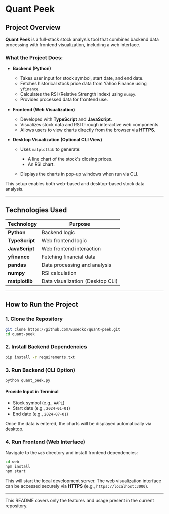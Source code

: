 # Quant Peek

## Project Overview

**Quant Peek** is a full-stack stock analysis tool that combines backend data processing with frontend visualization, including a web interface.

### What the Project Does:

* **Backend (Python)**

  * Takes user input for stock symbol, start date, and end date.
  * Fetches historical stock price data from Yahoo Finance using `yfinance`.
  * Calculates the RSI (Relative Strength Index) using `numpy`.
  * Provides processed data for frontend use.

* **Frontend (Web Visualization)**

  * Developed with **TypeScript** and **JavaScript**.
  * Visualizes stock data and RSI through interactive web components.
  * Allows users to view charts directly from the browser via **HTTPS**.

* **Desktop Visualization (Optional CLI View)**

  * Uses `matplotlib` to generate:

    * A line chart of the stock's closing prices.
    * An RSI chart.
  * Displays the charts in pop-up windows when run via CLI.

This setup enables both web-based and desktop-based stock data analysis.

---

## Technologies Used

| Technology     | Purpose                          |
| -------------- | -------------------------------- |
| **Python**     | Backend logic                    |
| **TypeScript** | Web frontend logic               |
| **JavaScript** | Web frontend interaction         |
| **yfinance**   | Fetching financial data          |
| **pandas**     | Data processing and analysis     |
| **numpy**      | RSI calculation                  |
| **matplotlib** | Data visualization (Desktop CLI) |

---

## How to Run the Project

### 1. Clone the Repository

```bash
git clone https://github.com/Busedkc/quant-peek.git
cd quant-peek
```

### 2. Install Backend Dependencies

```bash
pip install -r requirements.txt
```

### 3. Run Backend (CLI Option)

```bash
python quant_peek.py
```

#### Provide Input in Terminal

* Stock symbol (e.g., `AAPL`)
* Start date (e.g., `2024-01-01`)
* End date (e.g., `2024-07-01`)

Once the data is entered, the charts will be displayed automatically via desktop.

### 4. Run Frontend (Web Interface)

Navigate to the `web` directory and install frontend dependencies:

```bash
cd web
npm install
npm start
```

This will start the local development server. The web visualization interface can be accessed securely via **HTTPS** (e.g., `https://localhost:3000`).

---

This README covers only the features and usage present in the current repository.
